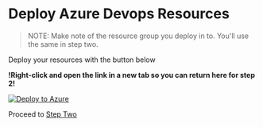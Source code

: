 # Deploy Azure Devops Resources

>NOTE: Make note of the resource group you deploy in to. You'll use the same in step two.

Deploy your resources with the button below

**!Right-click and open the link in a new tab so you can return here for step 2!**

[![Deploy to Azure](https://azuredeploy.net/deploybutton.png)](https://azuredeploy.net/)

Proceed to [Step Two](../2/README.md)
